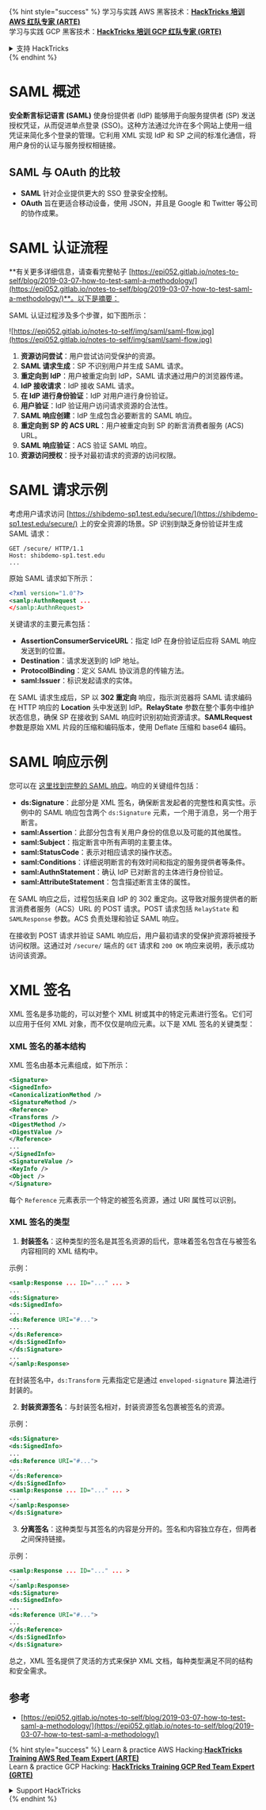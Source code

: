 {% hint style="success" %}
学习与实践 AWS 黑客技术：<img src="/.gitbook/assets/arte.png" alt="" data-size="line">[**HackTricks 培训 AWS 红队专家 (ARTE)**](https://training.hacktricks.xyz/courses/arte)<img src="/.gitbook/assets/arte.png" alt="" data-size="line">\
学习与实践 GCP 黑客技术：<img src="/.gitbook/assets/grte.png" alt="" data-size="line">[**HackTricks 培训 GCP 红队专家 (GRTE)**<img src="/.gitbook/assets/grte.png" alt="" data-size="line">](https://training.hacktricks.xyz/courses/grte)

<details>

<summary>支持 HackTricks</summary>

* 查看 [**订阅计划**](https://github.com/sponsors/carlospolop)!
* **加入** 💬 [**Discord 群组**](https://discord.gg/hRep4RUj7f) 或 [**Telegram 群组**](https://t.me/peass) 或 **关注** 我们的 **Twitter** 🐦 [**@hacktricks\_live**](https://twitter.com/hacktricks\_live)**.**
* **通过向** [**HackTricks**](https://github.com/carlospolop/hacktricks) 和 [**HackTricks Cloud**](https://github.com/carlospolop/hacktricks-cloud) GitHub 仓库提交 PR 分享黑客技巧。

</details>
{% endhint %}


# SAML 概述

**安全断言标记语言 (SAML)** 使身份提供者 (IdP) 能够用于向服务提供者 (SP) 发送授权凭证，从而促进单点登录 (SSO)。这种方法通过允许在多个网站上使用一组凭证来简化多个登录的管理。它利用 XML 实现 IdP 和 SP 之间的标准化通信，将用户身份的认证与服务授权相链接。

## SAML 与 OAuth 的比较

- **SAML** 针对企业提供更大的 SSO 登录安全控制。
- **OAuth** 旨在更适合移动设备，使用 JSON，并且是 Google 和 Twitter 等公司的协作成果。

# SAML 认证流程

**有关更多详细信息，请查看完整帖子 [https://epi052.gitlab.io/notes-to-self/blog/2019-03-07-how-to-test-saml-a-methodology/](https://epi052.gitlab.io/notes-to-self/blog/2019-03-07-how-to-test-saml-a-methodology/)**。以下是摘要：

SAML 认证过程涉及多个步骤，如下图所示：

![https://epi052.gitlab.io/notes-to-self/img/saml/saml-flow.jpg](https://epi052.gitlab.io/notes-to-self/img/saml/saml-flow.jpg)

1. **资源访问尝试**：用户尝试访问受保护的资源。
2. **SAML 请求生成**：SP 不识别用户并生成 SAML 请求。
3. **重定向到 IdP**：用户被重定向到 IdP，SAML 请求通过用户的浏览器传递。
4. **IdP 接收请求**：IdP 接收 SAML 请求。
5. **在 IdP 进行身份验证**：IdP 对用户进行身份验证。
6. **用户验证**：IdP 验证用户访问请求资源的合法性。
7. **SAML 响应创建**：IdP 生成包含必要断言的 SAML 响应。
8. **重定向到 SP 的 ACS URL**：用户被重定向到 SP 的断言消费者服务 (ACS) URL。
9. **SAML 响应验证**：ACS 验证 SAML 响应。
10. **资源访问授权**：授予对最初请求的资源的访问权限。

# SAML 请求示例

考虑用户请求访问 [https://shibdemo-sp1.test.edu/secure/](https://shibdemo-sp1.test.edu/secure/) 上的安全资源的场景。SP 识别到缺乏身份验证并生成 SAML 请求：
```
GET /secure/ HTTP/1.1
Host: shibdemo-sp1.test.edu
...
```
原始 SAML 请求如下所示：
```xml
<?xml version="1.0"?>
<samlp:AuthnRequest ...
</samlp:AuthnRequest>
```
关键请求的主要元素包括：
- **AssertionConsumerServiceURL**：指定 IdP 在身份验证后应将 SAML 响应发送到的位置。
- **Destination**：请求发送到的 IdP 地址。
- **ProtocolBinding**：定义 SAML 协议消息的传输方法。
- **saml:Issuer**：标识发起请求的实体。

在 SAML 请求生成后，SP 以 **302 重定向** 响应，指示浏览器将 SAML 请求编码在 HTTP 响应的 **Location** 头中发送到 IdP。**RelayState** 参数在整个事务中维护状态信息，确保 SP 在接收到 SAML 响应时识别初始资源请求。**SAMLRequest** 参数是原始 XML 片段的压缩和编码版本，使用 Deflate 压缩和 base64 编码。

# SAML 响应示例

您可以在 [这里找到完整的 SAML 响应](https://epi052.gitlab.io/notes-to-self/blog/2019-03-07-how-to-test-saml-a-methodology/)。响应的关键组件包括：

- **ds:Signature**：此部分是 XML 签名，确保断言发起者的完整性和真实性。示例中的 SAML 响应包含两个 `ds:Signature` 元素，一个用于消息，另一个用于断言。
- **saml:Assertion**：此部分包含有关用户身份的信息以及可能的其他属性。
- **saml:Subject**：指定断言中所有声明的主要主体。
- **saml:StatusCode**：表示对相应请求的操作状态。
- **saml:Conditions**：详细说明断言的有效时间和指定的服务提供者等条件。
- **saml:AuthnStatement**：确认 IdP 已对断言的主体进行身份验证。
- **saml:AttributeStatement**：包含描述断言主体的属性。

在 SAML 响应之后，过程包括来自 IdP 的 302 重定向。这导致对服务提供者的断言消费者服务（ACS）URL 的 POST 请求。POST 请求包括 `RelayState` 和 `SAMLResponse` 参数。ACS 负责处理和验证 SAML 响应。

在接收到 POST 请求并验证 SAML 响应后，用户最初请求的受保护资源将被授予访问权限。这通过对 `/secure/` 端点的 `GET` 请求和 `200 OK` 响应来说明，表示成功访问该资源。

# XML 签名

XML 签名是多功能的，可以对整个 XML 树或其中的特定元素进行签名。它们可以应用于任何 XML 对象，而不仅仅是响应元素。以下是 XML 签名的关键类型：

### XML 签名的基本结构
XML 签名由基本元素组成，如下所示：
```xml
<Signature>
<SignedInfo>
<CanonicalizationMethod />
<SignatureMethod />
<Reference>
<Transforms />
<DigestMethod />
<DigestValue />
</Reference>
...
</SignedInfo>
<SignatureValue />
<KeyInfo />
<Object />
</Signature>
```
每个 `Reference` 元素表示一个特定的被签名资源，通过 URI 属性可以识别。

### XML 签名的类型

1. **封装签名**：这种类型的签名是其签名资源的后代，意味着签名包含在与被签名内容相同的 XML 结构中。

示例：
```xml
<samlp:Response ... ID="..." ... >
...
<ds:Signature>
<ds:SignedInfo>
...
<ds:Reference URI="#...">
...
</ds:Reference>
</ds:SignedInfo>
</ds:Signature>
...
</samlp:Response>
```

在封装签名中，`ds:Transform` 元素指定它是通过 `enveloped-signature` 算法进行封装的。

2. **封装资源签名**：与封装签名相对，封装资源签名包裹被签名的资源。

示例：
```xml
<ds:Signature>
<ds:SignedInfo>
...
<ds:Reference URI="#...">
...
</ds:Reference>
</ds:SignedInfo>
<samlp:Response ... ID="..." ... >
...
</samlp:Response>
</ds:Signature>
```

3. **分离签名**：这种类型与其签名的内容是分开的。签名和内容独立存在，但两者之间保持链接。

示例：
```xml
<samlp:Response ... ID="..." ... >
...
</samlp:Response>
<ds:Signature>
<ds:SignedInfo>
...
<ds:Reference URI="#...">
...
</ds:Reference>
</ds:SignedInfo>
</ds:Signature>
```

总之，XML 签名提供了灵活的方式来保护 XML 文档，每种类型满足不同的结构和安全需求。

## 参考
* [https://epi052.gitlab.io/notes-to-self/blog/2019-03-07-how-to-test-saml-a-methodology/](https://epi052.gitlab.io/notes-to-self/blog/2019-03-07-how-to-test-saml-a-methodology/)

{% hint style="success" %}
Learn & practice AWS Hacking:<img src="/.gitbook/assets/arte.png" alt="" data-size="line">[**HackTricks Training AWS Red Team Expert (ARTE)**](https://training.hacktricks.xyz/courses/arte)<img src="/.gitbook/assets/arte.png" alt="" data-size="line">\
Learn & practice GCP Hacking: <img src="/.gitbook/assets/grte.png" alt="" data-size="line">[**HackTricks Training GCP Red Team Expert (GRTE)**<img src="/.gitbook/assets/grte.png" alt="" data-size="line">](https://training.hacktricks.xyz/courses/grte)

<details>

<summary>Support HackTricks</summary>

* Check the [**subscription plans**](https://github.com/sponsors/carlospolop)!
* **Join the** 💬 [**Discord group**](https://discord.gg/hRep4RUj7f) or the [**telegram group**](https://t.me/peass) or **follow** us on **Twitter** 🐦 [**@hacktricks\_live**](https://twitter.com/hacktricks\_live)**.**
* **Share hacking tricks by submitting PRs to the** [**HackTricks**](https://github.com/carlospolop/hacktricks) and [**HackTricks Cloud**](https://github.com/carlospolop/hacktricks-cloud) github repos.

</details>
{% endhint %}
